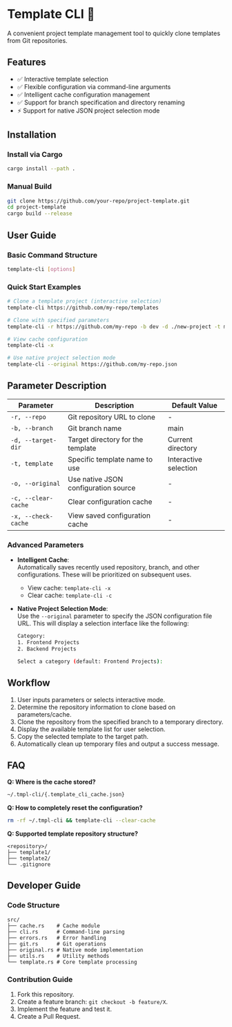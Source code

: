 # Template CLI 🚀

A convenient project template management tool to quickly clone templates from Git repositories.

## Features

- ✅ Interactive template selection
- ✅ Flexible configuration via command-line arguments
- ✅ Intelligent cache configuration management
- ✅ Support for branch specification and directory renaming
- ⚡ Support for native JSON project selection mode

## Installation

### Install via Cargo

```bash
cargo install --path .
```

### Manual Build

```bash
git clone https://github.com/your-repo/project-template.git
cd project-template
cargo build --release
```

## User Guide

### Basic Command Structure

```bash
template-cli [options]
```

### Quick Start Examples

```bash
# Clone a template project (interactive selection)
template-cli https://github.com/my-repo/templates

# Clone with specified parameters
template-cli -r https://github.com/my-repo -b dev -d ./new-project -t my_template

# View cache configuration
template-cli -x

# Use native project selection mode
template-cli --original https://github.com/my-repo.json
```

## Parameter Description

| Parameter             | Description                     | Default Value |
| --------------------- | -------------------------------- | ------------- |
| `-r, --repo`          | Git repository URL to clone     | -             |
| `-b, --branch`        | Git branch name                 | main          |
| `-d, --target-dir`    | Target directory for the template | Current directory |
| `-t, template`        | Specific template name to use   | Interactive selection |
| `-o, --original`      | Use native JSON configuration source | -         |
| `-c, --clear-cache`   | Clear configuration cache       | -             |
| `-x, --check-cache`   | View saved configuration cache  | -             |

### Advanced Parameters

- **Intelligent Cache**:  
  Automatically saves recently used repository, branch, and other configurations. These will be prioritized on subsequent uses.

  - View cache: `template-cli -x`
  - Clear cache: `template-cli -c`

- **Native Project Selection Mode**:  
  Use the `--original` parameter to specify the JSON configuration file URL. This will display a selection interface like the following:

  ```bash
  Category:
  1. Frontend Projects
  2. Backend Projects

  Select a category (default: Frontend Projects):
  ```

## Workflow

1. User inputs parameters or selects interactive mode.
2. Determine the repository information to clone based on parameters/cache.
3. Clone the repository from the specified branch to a temporary directory.
4. Display the available template list for user selection.
5. Copy the selected template to the target path.
6. Automatically clean up temporary files and output a success message.

## FAQ

**Q: Where is the cache stored?**

```bash
~/.tmpl-cli/{.template_cli_cache.json}
```

**Q: How to completely reset the configuration?**

```bash
rm -rf ~/.tmpl-cli && template-cli --clear-cache
```

**Q: Supported template repository structure?**

```
<repository>/
├── template1/
├── template2/
└── .gitignore
```

## Developer Guide

### Code Structure

```
src/
├── cache.rs    # Cache module
├── cli.rs      # Command-line parsing
├── errors.rs   # Error handling
├── git.rs      # Git operations
├── original.rs # Native mode implementation
├── utils.rs    # Utility methods
└── template.rs # Core template processing
```

### Contribution Guide

1. Fork this repository.
2. Create a feature branch: `git checkout -b feature/X`.
3. Implement the feature and test it.
4. Create a Pull Request.